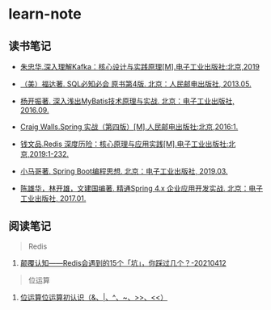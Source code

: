 # learn-note

## 读书笔记

+ [朱忠华.深入理解Kafka：核心设计与实践原理[M].电子工业出版社:北京,2019](./kafka.md)

+ [（美）福达著. SQL必知必会 原书第4版. 北京：人民邮电出版社, 2013.05.](./SQL%20必知必会)

+ [杨开振著. 深入浅出MyBatis技术原理与实战. 北京：电子工业出版社, 2016.09.](./深入浅出%20MyBatis%20技术原理与实战)

+ [Craig Walls.Spring 实战（第四版）[M].人民邮电出版社:北京,2016:1.](./Spring%20实战-第四版)

+ [钱文品.Redis 深度历险：核心原理与应用实践[M].电子工业出版社:北京,2019:1-232.](./Redis%20深度历险核心原理与应用实践)

+ [小马哥著. Spring Boot编程思想. 北京：电子工业出版社, 2019.03.](./SpringBoot%20编程思想)

+ [陈雄华，林开雄，文建国编著. 精通Spring 4.x 企业应用开发实战. 北京：电子工业出版社, 2017.01.](./精通Spring%204.x%20企业应用开发实战)

## 阅读笔记

> Redis

1. [颠覆认知——Redis会遇到的15个「坑」，你踩过几个？-20210412](./article-note/index/redis/15-redis-traps.md)

> 位运算

1. [位运算位运算初认识（&、|、^、~、>>、<<）](./article-note/index/bit-operation/bit-operation-learn-210804.md)